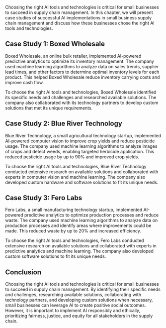 
Choosing the right AI tools and technologies is critical for small businesses to succeed in supply chain management. In this chapter, we will present case studies of successful AI implementations in small business supply chain management and discuss how these businesses chose the right AI tools and technologies.

Case Study 1: Boxed Wholesale
-----------------------------

Boxed Wholesale, an online bulk retailer, implemented AI-powered predictive analytics to optimize its inventory management. The company used machine learning algorithms to analyze data on sales trends, supplier lead times, and other factors to determine optimal inventory levels for each product. This helped Boxed Wholesale reduce inventory carrying costs and improve cash flow.

To choose the right AI tools and technologies, Boxed Wholesale identified its specific needs and challenges and researched available solutions. The company also collaborated with its technology partners to develop custom solutions that met its unique requirements.

Case Study 2: Blue River Technology
-----------------------------------

Blue River Technology, a small agricultural technology startup, implemented AI-powered computer vision to improve crop yields and reduce pesticide usage. The company used machine learning algorithms to analyze images of crops and detect weeds, enabling targeted herbicide application. This reduced pesticide usage by up to 90% and improved crop yields.

To choose the right AI tools and technologies, Blue River Technology conducted extensive research on available solutions and collaborated with experts in computer vision and machine learning. The company also developed custom hardware and software solutions to fit its unique needs.

Case Study 3: Fero Labs
-----------------------

Fero Labs, a small manufacturing technology startup, implemented AI-powered predictive analytics to optimize production processes and reduce waste. The company used machine learning algorithms to analyze data on production processes and identify areas where improvements could be made. This reduced waste by up to 20% and increased efficiency.

To choose the right AI tools and technologies, Fero Labs conducted extensive research on available solutions and collaborated with experts in predictive analytics and machine learning. The company also developed custom software solutions to fit its unique needs.

Conclusion
----------

Choosing the right AI tools and technologies is critical for small businesses to succeed in supply chain management. By identifying their specific needs and challenges, researching available solutions, collaborating with technology partners, and developing custom solutions when necessary, small businesses can leverage AI to create positive social outcomes. However, it is important to implement AI responsibly and ethically, prioritizing fairness, justice, and equity for all stakeholders in the supply chain.
